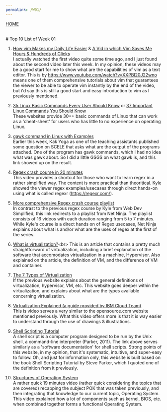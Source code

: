 ```yaml
---
permalink: /W01/
---
```

[HOME](../)

<br>
# Top 10 List of Week 01

1. [How vim Makes my Daily Life Easier](https://www.youtube.com/watch?v=NzD2UdQl5Gc) & [A Vid in which Vim Saves Me Hours & Hundreds of Clicks](https://www.youtube.com/watch?v=hraHAZ1-RaM)<br>
I actually watched the first video quite some time ago, and I just found about the second video later this week.
In my opinion, these videos may be a good start for me to show what are the capabilities of vim as a text editor.
This is by https://www.youtube.com/watch?v=XXPBl20J22wno means one of them comprehensive tutorials about vim that guarantees the viewer to be able to operate
vim instantly by the end of the video, but i'd say this is still a good start and easy introduction to vim as I previously mentioned.

2. [35 Linux Basic Commands Every User Should Know](https://www.hostinger.com/tutorials/linux-commands) or [37 Important Linux Commands You Should Know](https://www.howtogeek.com/412055/37-important-linux-commands-you-should-know/)<br>
These websites provide 30++ basic commands of Linux that can work as a 'cheat-sheet' for users who has little to no experience
on operating Linux.

3. [gawk command in Linux with Examples](https://www.geeksforgeeks.org/gawk-command-in-linux-with-examples/)<br>
Earlier this week, Kak Yoga as one of the teaching assistants published some question on SCELE that asks what are the
output of the programs attached. One of the program has gawk commands, which I had no idea what was gawk about. So I did
a little GSGS on what gawk is, and this link showed up on the result.

4. [Regex crash course in 20 minutes](https://www.youtube.com/watch?v=rhzKDrUiJVk)<br>
This video provides a shortcut for those who want to learn regex in a rather simplified way. The content is
more practical than theoritical. Kyle showed the viewer regex examples/usecases through direct hands-on using
what is called regexr (https://regexr.com/).

5. [More comprehensive Regex crash course playlist](https://www.youtube.com/playlist?list=PL4cUxeGkcC9g6m_6Sld9Q4jzqdqHd2HiD)<br>
In contrast to the previous regex course by Kyle from Web Dev Simplified, this link redirects to a playlist
from Net Ninja. The playlist consists of 16 videos with each duration ranging from 5 to 7 minutes. While Kyle's course
is a direct hands on of Regex usecases, Net Ninja explains about what is and/or what are the uses of regex at the first
of the series.

6. [What is virtualization?](https://opensource.com/resources/virtualization#:~:text=Virtualization%20is%20the%20process%20of,on%20a%20computer%20system%20simultaneously.)<br>
This is an article that contains a pretty much straightforward of virtualization, including a brief explanation of
the software that accomodates virtualization in a machine, Hypervisor. Also explained on the article, the definition of VM,
and the difference of VM and container.

7. [The 7 Types of Virtualization](https://www.kelsercorp.com/blog/the-7-types-of-virtualization)<br>
If the previous website explains about the general definitions of virtualization, hypervisor, VM, etc.
This website goes deeper within the virtualization, and explains about what are the types available
concerning virtualization.

8. [Virtualization Explained (a guide provided by IBM Cloud Team)](https://www.youtube.com/watch?v=FZR0rG3HKIk)<br>
This is video serves a very similar to the opensource.com website mentioned previously. What this video offers more
is that it is way easier to understand through the use of drawings & illustrations.

9. [Shell Scripting Tutorial](https://www.shellscript.sh/)<br>
A shell script is a computer program designed to be run by the Unix shell, a command-line interpreter (Parker, 2011).
The link above serves similarly as a 'software documentation' for shell scripts. Strong points of this website, in my opinion,
that it's systematic, intuitive, and super-easy to follow. Oh, and just for information only, this website is built based on
the book Shell Scripting Tutorial by Steve Parker, which I quoted one of the definition from it previously.

10. [Structures of Operating System](https://www.youtube.com/watch?v=XXPBl20J22w)<br>
A rather quick 19 minutes video (rather quick considering the topics that are covered) recapping the subject
POK that was taken previously, and then integrating that knowledge to our current topic, Operating System. This
video explained how a lot of components such as kernel, BIOS, etc. when combined together forms a functional
Operating System.